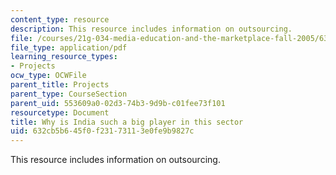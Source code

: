 ```yaml
---
content_type: resource
description: This resource includes information on outsourcing.
file: /courses/21g-034-media-education-and-the-marketplace-fall-2005/632cb5b645f0f23173113e0fe9b9827c_MIT21G_034F05_outsourciwhy.pdf
file_type: application/pdf
learning_resource_types:
- Projects
ocw_type: OCWFile
parent_title: Projects
parent_type: CourseSection
parent_uid: 553609a0-02d3-74b3-9d9b-c01fee73f101
resourcetype: Document
title: Why is India such a big player in this sector
uid: 632cb5b6-45f0-f231-7311-3e0fe9b9827c
---
```

This resource includes information on outsourcing.

